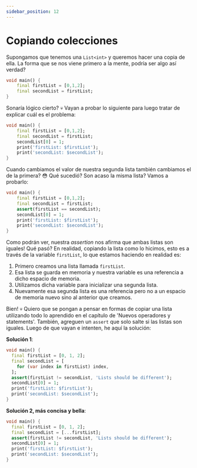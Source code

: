 ```yaml
---
sidebar_position: 12
---
```


# Copiando colecciones

Supongamos que tenemos una `List<int>` y queremos hacer una copia de ella. La forma que se nos viene primero a la mente, podría ser algo así verdad?

```dart
void main() {
    final firstList = [0,1,2];
    final secondList = firstList;
}
```

Sonaría lógico cierto? 💀 Vayan a probar lo siguiente para luego tratar de explicar cuál es el problema:

```dart
void main() {
    final firstList = [0,1,2];
    final secondList = firstList;
    secondList[0] = 1;
    print('firstList: $firstList');
    print('secondList: $secondList');
}
```

Cuando cambiamos el valor de nuestra segunda lista también cambiamos el de la primera? 😳 Qué sucedió? Son acaso la misma lista? Vamos a probarlo:

```dart
void main() {
    final firstList = [0,1,2];
    final secondList = firstList;
    assert(firstList == secondList);
    secondList[0] = 1;
    print('firstList: $firstList');
    print('secondList: $secondList');
}
```

Como podrán ver, nuestra _assertion_ nos afirma que ambas listas son iguales! Qué pasó? En realidad, copiando la lista como lo hicimos, esto es a través de la variable `firstList`, lo que estamos haciendo en realidad es:

1. Primero creamos una lista llamada `firstList`.
2. Esa lista se guarda en memoria y nuestra variable es una referencia a dicho espacio de memoria.
3. Utilizamos dicha variable para inicializar una segunda lista.
4. Nuevamente esa segunda lista es una referencia pero no a un espacio de memoria nuevo sino al anterior que creamos.

Bien! 💀 Quiero que se pongan a pensar en formas de copiar una lista utilizando todo lo aprendido en el capítulo de 'Nuevos operadores y statements'. También, agreguen un `assert` que solo salte si las listas son iguales. Luego de que vayan e intenten, he aquí la solución:

__Solución 1__:

```dart
void main() {
  final firstList = [0, 1, 2];
  final secondList = [
    for (var index in firstList) index,
  ];
  assert(firstList != secondList, 'Lists should be different');
  secondList[0] = 1;
  print('firstList: $firstList');
  print('secondList: $secondList');
}
```

__Solución 2, más concisa y bella__:

```dart
void main() {
  final firstList = [0, 1, 2];
  final secondList = [...firstList];
  assert(firstList != secondList, 'Lists should be different');
  secondList[0] = 1;
  print('firstList: $firstList');
  print('secondList: $secondList');
}
```
